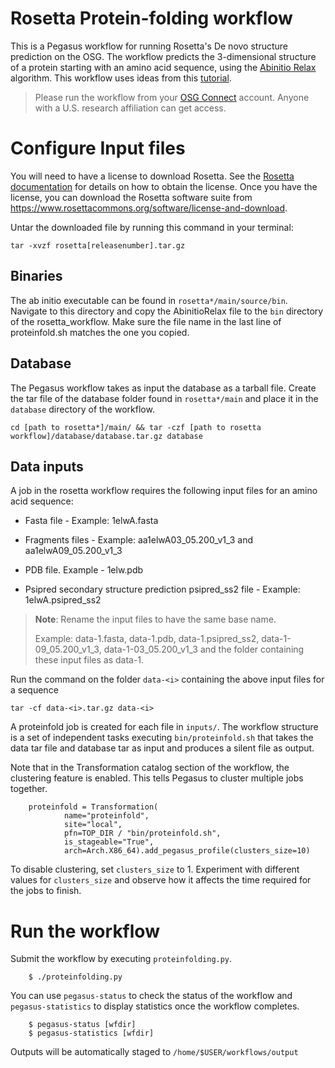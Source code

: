 # Rosetta Protein-folding workflow

This is a Pegasus workflow for running Rosetta's De novo structure prediction on the OSG. The workflow predicts the 3-dimensional structure of a protein starting with an amino acid sequence, using the [Abinitio Relax](https://new.rosettacommons.org/docs/latest/application_documentation/structure_prediction/abinitio-relax#algorithm) algorithm. This workflow uses ideas from this [tutorial](https://www.rosettacommons.org/demos/latest/tutorials/denovo_structure_prediction/Denovo_structure_prediction).

> Please run the workflow from your [OSG Connect](https://www.osgconnect.net) account. Anyone with a U.S. research affiliation can get access.


# Configure Input files
You will need to have a license to download Rosetta. See the [Rosetta documentation](https://www.rosettacommons.org/demos/latest/tutorials/install_build/install_build) for details on how to obtain the license. Once you have the license, you can download the Rosetta software suite from https://www.rosettacommons.org/software/license-and-download.

Untar the downloaded file by running this command in your terminal:

```tar -xvzf rosetta[releasenumber].tar.gz```

## Binaries

The ab initio executable can be found in ```rosetta*/main/source/bin```. Navigate to this directory and copy the AbinitioRelax file to the ```bin``` directory of the rosetta_workflow. Make sure the file name in the last line of proteinfold.sh matches the one you copied. 

## Database
The Pegasus workflow takes as input the database as a tarball file. Create the tar file of the database folder found in ```rosetta*/main``` and place it in the ```database``` directory of the workflow. 

```cd [path to rosetta*]/main/ && tar -czf [path to rosetta workflow]/database/database.tar.gz database```

## Data inputs
A job in the rosetta workflow requires the following input files for an amino acid sequence:

* Fasta file - Example: 1elwA.fasta

* Fragments files - Example: aa1elwA03_05.200_v1_3 and aa1elwA09_05.200_v1_3

* PDB file. Example - 1elw.pdb

* Psipred secondary structure prediction psipred_ss2 file - Example: 1elwA.psipred_ss2

> **Note**: Rename the input files to have the same base name. 
>               
> Example: data-1.fasta, data-1.pdb, data-1.psipred_ss2, data-1-09_05.200_v1_3, data-1-03_05.200_v1_3 and the folder containing these input files as data-1.

Run the command on the folder ```data-<i>``` containing the above input files for a sequence

```tar -cf data-<i>.tar.gz data-<i> ```

A proteinfold job is created for each file in ```inputs/```. The workflow structure is a set of independent tasks executing ```bin/proteinfold.sh``` that takes the data tar file and database tar as input and produces a silent file as output.

Note that in the Transformation catalog section of the workflow, the clustering feature is enabled. This tells Pegasus to cluster multiple jobs together.

        proteinfold = Transformation(
                name="proteinfold",
                site="local",
                pfn=TOP_DIR / "bin/proteinfold.sh",
                is_stageable="True",
                arch=Arch.X86_64).add_pegasus_profile(clusters_size=10)

To disable clustering, set ```clusters_size``` to 1. Experiment with different values for ```clusters_size``` and observe how it affects the time required for the jobs to finish.

# Run the workflow

Submit the workflow by executing ```proteinfolding.py```.

        $ ./proteinfolding.py

You can use ```pegasus-status``` to check the status of the workflow and ```pegasus-statistics``` to display statistics once the workflow completes. 

        $ pegasus-status [wfdir]
        $ pegasus-statistics [wfdir]

Outputs will be automatically staged to ```/home/$USER/workflows/output```



